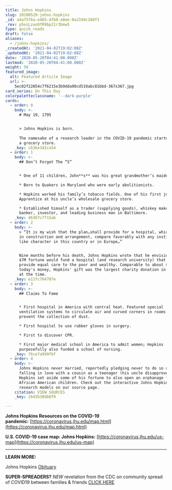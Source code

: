 ```yaml
---
title: Johns Hopkins
slug: 20200520-johns-hopkins
_id: a4a7576a-e465-4fb0-a8ee-0a2194c10df3
_rev: p5oiLzuoOfR9bp21r3bmw5
type: quick_reads
draft: false
aliases:
  - /johns-hopkins/
_createdAt: '2021-04-02T19:02:08Z'
_updatedAt: '2021-04-02T19:02:08Z'
date: '2020-05-20T04:41:00.000Z'
lastmod: '2020-05-20T04:41:00.000Z'
weight: 50
featured_image:
  alt: Featured Article Image
  url: >-
    5ec02f22054c7f6215e3b9dda90cd519abc81bbd-367x367.jpg
card_series: On This Day
colorpaletteclassname: '--dark-purple'
cards:
  - order: 0
    body: >-
      # May 19, 1795


      > Johns Hopkins is born.  
        
      The namesake of a research leader in the COVID-19 pandemic started out at
      a grocery store.
    _key: cb3be342ca54
  - order: 1
    body: >-
      ## Don’t Forget The “S”


      * One of 11 children, John**s** was his great grandmother’s maiden name.

      * Born to Quakers in Maryland who were early abolitionists.

      * Hopkins worked his family’s tobacco fields. One of his first jobs?
      Apprentice at his uncle’s wholesale grocery store.

      * Established himself as a trader (supplying goods), whiskey maker/seller,
      banker, investor, and leading business man in Baltimore.
    _key: d6367c7f15ab
  - order: 2
    body: >-
      > “It is my wish that the plan…shall provide for a hospital, which shall,
      in construction and arrangement, compare favorably with any institution of
      like character in this country or in Europe…”


      Nine months before his death, Johns Hopkins wrote that he envisioned his
      $7M fortune would fund a hospital (and research university) that could
      provide equal care to the poor and wealthy. Comparable to about $11B in
      today's money, Hopkins' gift was the largest charity donation in America
      at the time.
    _key: e11fc704707e
  - order: 3
    body: >-
      ## Claims To Fame


      * First hospital in America with central heat. Featured special
      ventilation systems to circulate air and curved corners in rooms to
      prevent the collection of dust.

      * First hospital to use rubber gloves in surgery.

      * First to discover CPR.

      * First major medical school in America to admit women; Hopkins
      purposefully also funded a school of nursing.
    _key: 76ce7a999fbf
  - order: 4
    body: >-
      Johns Hopkins never married, reportedly pledging never to do so after
      falling in love with a cousin as a teenager (his uncle disapproved).
      Hopkins set aside some of his fortune to also open an orphanage for
      African American children. Check out the interactive Johns Hopkins
      research models on our source page.
    citation: VIEW SOURCES
    _key: 2642b30db8f9

---
```

**Johns Hopkins Resources on the COVID-19 pandemic:** [https://coronavirus.jhu.edu/map.html](https://coronavirus.jhu.edu/map.html)

**U.S. COVID-19 case map: Johns Hopkins:** [https://coronavirus.jhu.edu/us-map](https://coronavirus.jhu.edu/us-map)

___

**LEARN MORE:**

Johns Hopkins [Obituary](https://pages.jh.edu/~gazette/1999/jan0499/obit.html)

**SUPER-SPREADERS?** *NEW* revelation from the CDC on community spread of COVID19 between families & friends [CLICK HERE](https://smarthernews.com/article/super-spreaders/)